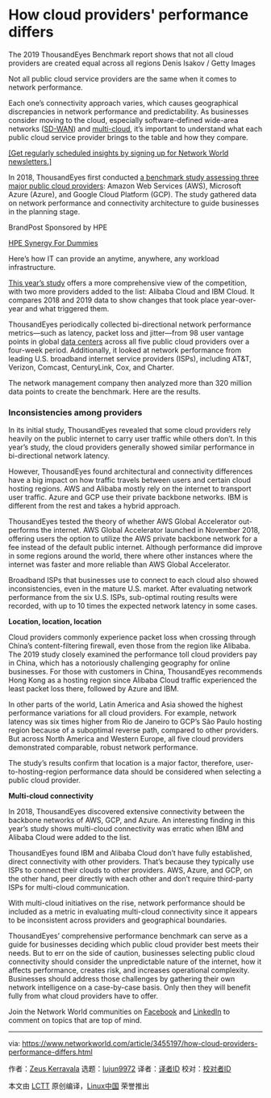 [#]: collector: (lujun9972)
[#]: translator: ( )
[#]: reviewer: ( )
[#]: publisher: ( )
[#]: url: ( )
[#]: subject: (How cloud providers' performance differs)
[#]: via: (https://www.networkworld.com/article/3455197/how-cloud-providers-performance-differs.html)
[#]: author: (Zeus Kerravala https://www.networkworld.com/author/Zeus-Kerravala/)

How cloud providers' performance differs
======
The 2019 ThousandEyes Benchmark report shows that not all cloud providers are created equal across all regions
Denis Isakov / Getty Images

Not all public cloud service providers are the same when it comes to network performance.

Each one’s connectivity approach varies, which causes geographical discrepancies in network performance and predictability. As businesses consider moving to the cloud, especially software-defined wide-area networks ([SD-WAN][1]) and [multi-cloud][2], it’s important to understand what each public cloud service provider brings to the table and how they compare.

[[Get regularly scheduled insights by signing up for Network World newsletters.]][3]

In 2018, ThousandEyes first conducted [a benchmark study assessing three major public cloud providers][4]: Amazon Web Services (AWS), Microsoft Azure (Azure), and Google Cloud Platform (GCP). The study gathered data on network performance and connectivity architecture to guide businesses in the planning stage.

[][5]

BrandPost Sponsored by HPE

[HPE Synergy For Dummies][5]

Here’s how IT can provide an anytime, anywhere, any workload infrastructure.

[This year’s study][6] offers a more comprehensive view of the competition, with two more providers added to the list: Alibaba Cloud and IBM Cloud. It compares 2018 and 2019 data to show changes that took place year-over-year and what triggered them.

ThousandEyes periodically collected bi-directional network performance metrics—such as latency, packet loss and jitter—from 98 user vantage points in global [data centers][7] across all five public cloud providers over a four-week period. Additionally, it looked at network performance from leading U.S. broadband internet service providers (ISPs), including AT&amp;T, Verizon, Comcast, CenturyLink, Cox, and Charter.

The network management company then analyzed more than 320 million data points to create the benchmark. Here are the results.

### Inconsistencies among providers

In its initial study, ThousandEyes revealed that some cloud providers rely heavily on the public internet to carry user traffic while others don’t. In this year’s study, the cloud providers generally showed similar performance in bi-directional network latency.

However, ThousandEyes found architectural and connectivity differences have a big impact on how traffic travels between users and certain cloud hosting regions. AWS and Alibaba mostly rely on the internet to transport user traffic. Azure and GCP use their private backbone networks. IBM is different from the rest and takes a hybrid approach.

ThousandEyes tested the theory of whether AWS Global Accelerator out-performs the internet. AWS Global Accelerator launched in November 2018, offering users the option to utilize the AWS private backbone network for a fee instead of the default public internet. Although performance did improve in some regions around the world, there where other instances where the internet was faster and more reliable than AWS Global Accelerator.

Broadband ISPs that businesses use to connect to each cloud also showed inconsistencies, even in the mature U.S. market. After evaluating network performance from the six U.S. ISPs, sub-optimal routing results were recorded, with up to 10 times the expected network latency in some cases.

**Location, location, location**

Cloud providers commonly experience packet loss when crossing through China’s content-filtering firewall, even those from the region like Alibaba. The 2019 study closely examined the performance toll cloud providers pay in China, which has a notoriously challenging geography for online businesses. For those with customers in China, ThousandEyes recommends Hong Kong as a hosting region since Alibaba Cloud traffic experienced the least packet loss there, followed by Azure and IBM.

In other parts of the world, Latin America and Asia showed the highest performance variations for all cloud providers. For example, network latency was six times higher from Rio de Janeiro to GCP’s São Paulo hosting region because of a suboptimal reverse path, compared to other providers. But across North America and Western Europe, all five cloud providers demonstrated comparable, robust network performance.

The study’s results confirm that location is a major factor, therefore, user-to-hosting-region performance data should be considered when selecting a public cloud provider.

**Multi-cloud connectivity**

In 2018, ThousandEyes discovered extensive connectivity between the backbone networks of AWS, GCP, and Azure. An interesting finding in this year’s study shows multi-cloud connectivity was erratic when IBM and Alibaba Cloud were added to the list.

ThousandEyes found IBM and Alibaba Cloud don’t have fully established, direct connectivity with other providers. That’s because they typically use ISPs to connect their clouds to other providers. AWS, Azure, and GCP, on the other hand, peer directly with each other and don’t require third-party ISPs for multi-cloud communication.

With multi-cloud initiatives on the rise, network performance should be included as a metric in evaluating multi-cloud connectivity since it appears to be inconsistent across providers and geographical boundaries.

ThousandEyes’ comprehensive performance benchmark can serve as a guide for businesses deciding which public cloud provider best meets their needs. But to err on the side of caution, businesses selecting public cloud connectivity should consider the unpredictable nature of the internet, how it affects performance, creates risk, and increases operational complexity. Businesses should address those challenges by gathering their own network intelligence on a case-by-case basis. Only then they will benefit fully from what cloud providers have to offer.

Join the Network World communities on [Facebook][8] and [LinkedIn][9] to comment on topics that are top of mind.

--------------------------------------------------------------------------------

via: https://www.networkworld.com/article/3455197/how-cloud-providers-performance-differs.html

作者：[Zeus Kerravala][a]
选题：[lujun9972][b]
译者：[译者ID](https://github.com/译者ID)
校对：[校对者ID](https://github.com/校对者ID)

本文由 [LCTT](https://github.com/LCTT/TranslateProject) 原创编译，[Linux中国](https://linux.cn/) 荣誉推出

[a]: https://www.networkworld.com/author/Zeus-Kerravala/
[b]: https://github.com/lujun9972
[1]: https://www.networkworld.com/article/3031279/sd-wan-what-it-is-and-why-you-ll-use-it-one-day.html
[2]: https://www.networkworld.com/article/3429258/real-world-tools-for-multi-cloud-management.html
[3]: https://www.networkworld.com/newsletters/signup.html
[4]: https://www.networkworld.com/article/3319776/the-network-matters-for-public-cloud-performance.html
[5]: https://www.networkworld.com/article/3399618/hpe-synergy-for-dummies.html?utm_source=IDG&utm_medium=promotions&utm_campaign=HPE19718&utm_content=sidebar (HPE Synergy For Dummies)
[6]: https://www.thousandeyes.com/press-releases/second-annual-cloud-performance-benchmark-research
[7]: https://www.networkworld.com/article/3223692/what-is-a-data-centerhow-its-changed-and-what-you-need-to-know.html
[8]: https://www.facebook.com/NetworkWorld/
[9]: https://www.linkedin.com/company/network-world
